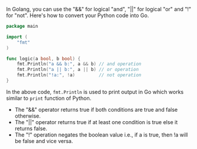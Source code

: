 In Golang, you can use the "&&" for logical "and", "||" for logical "or" and "!" for "not". Here's how to convert your Python code into Go.

```go
package main

import (
	"fmt"
)

func logic(a bool, b bool) {
	fmt.Println("a && b:", a && b) // and operation
	fmt.Println("a || b:", a || b) // or operation
	fmt.Println("!a:", !a)         // not operation
}
```

In the above code, `fmt.Println` is used to print output in Go which works similar to `print` function of Python. 
- The "&&\" operator returns true if both conditions are true and false otherwise.
- The "||" operator returns true if at least one condition is true else it returns false. 
- The "!" operation negates the boolean value i.e., if a is true, then !a will be false and vice versa.

